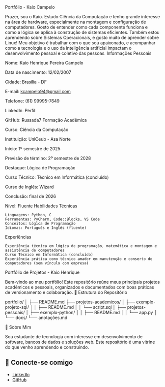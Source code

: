 
Portfólio - Kaio Campelo

Prazer, sou o Kaio. Estudo Ciência da Computação e tenho grande interesse na área de hardware, especialmente na montagem e configuração de computadores. Gosto de entender como cada componente funciona e como a lógica se aplica à construção de sistemas eficientes. Também estou aprendendo sobre Sistemas Operacionais, e gosto muito de aprender sobre Linux! Meu objetivo é trabalhar com o que sou apaixonado, e acompanhar como a tecnologia e o uso da inteligência artificial impactam o desenvolvimento pessoal e coletivo das pessoas.
Informações Pessoais

Nome: Kaio Henrique Pereira Campelo

Data de nascimento: 12/02/2007

Cidade: Brasília - DF

E-mail: kcampelo94@gmail.com

Telefone: (61) 99995-7649

LinkedIn: Perfil

GitHub: Russada7
Formação Acadêmica

Curso: Ciência da Computação

Instituição: UniCeub - Asa Norte

Início: 1º semestre de 2025

Previsão de término: 2º semestre de 2028

Destaque: Lógica de Programação

Curso Técnico: Técnico em Informática (concluído)

Curso de Inglês: Wizard

Conclusão: final de 2026

Nível: Fluente
Habilidades Técnicas

    Linguagens: Python, C
    Ferramentas: PyCharm, Code::Blocks, VS Code
    Conceitos: Lógica de Programação
    Idiomas: Português e Inglês (fluente)

Experiências

    Experiência técnica em lógica de programação, matemática e montagem e assistência de computadores
    Curso Técnico em Informática (concluído)
    Experiência prática como técnico amador em manutenção e conserto de computadores (sem vínculo com empresa)

Portfólio de Projetos - Kaio Henrique

Bem-vindo ao meu portfólio! Este repositório reúne meus principais projetos acadêmicos e pessoais, organizados e documentados com boas práticas de versionamento e colaboração.
📁 Estrutura do Repositório

portfolio/
│
├── README.md
├── projetos-academicos/
│   ├── exemplo-projeto-sql/
│   │   ├── README.md
│   │   └── script.sql
│
├── projetos-pessoais/
│   ├── exemplo-python/
│   │   ├── README.md
│   │   └── app.py
│
└── docs/
    └── anotações.md

📌 Sobre Mim

Sou estudante de tecnologia com interesse em desenvolvimento de software, bancos de dados e soluções web. Este repositório é uma vitrine do que venho aprendendo e construindo.

## 🔗 Conecte-se comigo

- [LinkedIn](https://www.linkedin.com/)
- [GitHub](https://github.com/kaiohenrique)

